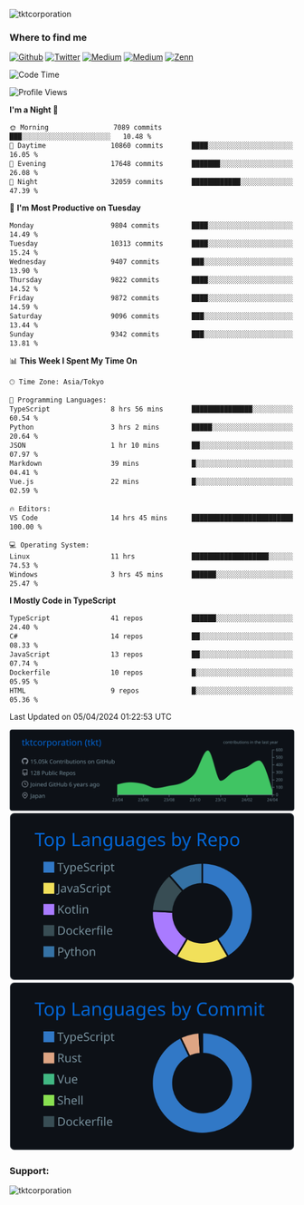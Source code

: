 <p align="left"> <img src="https://komarev.com/ghpvc/?username=tktcorporation&label=Profile%20views&color=0e75b6&style=flat" alt="tktcorporation" /> </p>

<h3>Where to find me</h3>
<p>
<a href="https://github.com/tktcorporation" target="_blank"><img alt="Github" src="https://img.shields.io/badge/GitHub-%2312100E.svg?&style=for-the-badge&logo=Github&logoColor=white" /></a>
<a href="https://twitter.com/tktcorporation" target="_blank"><img alt="Twitter" src="https://img.shields.io/badge/twitter-%231DA1F2.svg?&style=for-the-badge&logo=twitter&logoColor=white" /></a>
<a href="https://www.linkedin.com/in/tktcorporation" target="_blank"><img alt="Medium" src="https://img.shields.io/badge/linkdin-0a66c2.svg?&style=for-the-badge&logo=linkedin&logoColor=white" /></a>
<a href="https://qiita.com/tktcorporation" target="_blank"><img alt="Medium" src="https://img.shields.io/badge/qiita-55C500.svg?&style=for-the-badge&logo=qiita&logoColor=white" /></a>
<a href="https://zenn.dev/tktcorporation" target="_blank"><img alt="Zenn" src="https://img.shields.io/badge/Zenn-3EA8FF.svg?&style=for-the-badge&logo=Zenn&logoColor=white" /></a>
</p>
  
<!--START_SECTION:waka-->
![Code Time](http://img.shields.io/badge/Code%20Time-1%2C474%20hrs%2037%20mins-blue)

![Profile Views](http://img.shields.io/badge/Profile%20Views-0-blue)

**I'm a Night 🦉** 

```text
🌞 Morning                7089 commits        ███░░░░░░░░░░░░░░░░░░░░░░   10.48 % 
🌆 Daytime                10860 commits       ████░░░░░░░░░░░░░░░░░░░░░   16.05 % 
🌃 Evening                17648 commits       ███████░░░░░░░░░░░░░░░░░░   26.08 % 
🌙 Night                  32059 commits       ████████████░░░░░░░░░░░░░   47.39 % 
```
📅 **I'm Most Productive on Tuesday** 

```text
Monday                   9804 commits        ████░░░░░░░░░░░░░░░░░░░░░   14.49 % 
Tuesday                  10313 commits       ████░░░░░░░░░░░░░░░░░░░░░   15.24 % 
Wednesday                9407 commits        ███░░░░░░░░░░░░░░░░░░░░░░   13.90 % 
Thursday                 9822 commits        ████░░░░░░░░░░░░░░░░░░░░░   14.52 % 
Friday                   9872 commits        ████░░░░░░░░░░░░░░░░░░░░░   14.59 % 
Saturday                 9096 commits        ███░░░░░░░░░░░░░░░░░░░░░░   13.44 % 
Sunday                   9342 commits        ███░░░░░░░░░░░░░░░░░░░░░░   13.81 % 
```


📊 **This Week I Spent My Time On** 

```text
🕑︎ Time Zone: Asia/Tokyo

💬 Programming Languages: 
TypeScript               8 hrs 56 mins       ███████████████░░░░░░░░░░   60.54 % 
Python                   3 hrs 2 mins        █████░░░░░░░░░░░░░░░░░░░░   20.64 % 
JSON                     1 hr 10 mins        ██░░░░░░░░░░░░░░░░░░░░░░░   07.97 % 
Markdown                 39 mins             █░░░░░░░░░░░░░░░░░░░░░░░░   04.41 % 
Vue.js                   22 mins             █░░░░░░░░░░░░░░░░░░░░░░░░   02.59 % 

🔥 Editors: 
VS Code                  14 hrs 45 mins      █████████████████████████   100.00 % 

💻 Operating System: 
Linux                    11 hrs              ███████████████████░░░░░░   74.53 % 
Windows                  3 hrs 45 mins       ██████░░░░░░░░░░░░░░░░░░░   25.47 % 
```

**I Mostly Code in TypeScript** 

```text
TypeScript               41 repos            ██████░░░░░░░░░░░░░░░░░░░   24.40 % 
C#                       14 repos            ██░░░░░░░░░░░░░░░░░░░░░░░   08.33 % 
JavaScript               13 repos            ██░░░░░░░░░░░░░░░░░░░░░░░   07.74 % 
Dockerfile               10 repos            █░░░░░░░░░░░░░░░░░░░░░░░░   05.95 % 
HTML                     9 repos             █░░░░░░░░░░░░░░░░░░░░░░░░   05.36 % 
```




 Last Updated on 05/04/2024 01:22:53 UTC
<!--END_SECTION:waka-->

[![](https://raw.githubusercontent.com/tktcorporation/tktcorporation/master/profile-summary-card-output/github_dark/0-profile-details.svg)](https://github.com/vn7n24fzkq/github-profile-summary-cards)
[![](https://raw.githubusercontent.com/tktcorporation/tktcorporation/master/profile-summary-card-output/github_dark/1-repos-per-language.svg)](https://github.com/vn7n24fzkq/github-profile-summary-cards) [![](https://raw.githubusercontent.com/tktcorporation/tktcorporation/master/profile-summary-card-output/github_dark/2-most-commit-language.svg)](https://github.com/vn7n24fzkq/github-profile-summary-cards)

<h3 align="left">Support:</h3>
<p><a href="https://www.buymeacoffee.com/tktcorporation"> <img align="left" src="https://cdn.buymeacoffee.com/buttons/v2/default-yellow.png" height="50" width="210" alt="tktcorporation" /></a></p><br><br>
